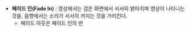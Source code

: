 - **페이드 인(Fade In)** : 영상에서는 검은 화면에서 서서히 밝아지며 영상이 나타나는 것을, 음향에서는 소리가 서서히 커지는 것을 가리킨다.
	- 페이드 아웃은 페이드 인의 반